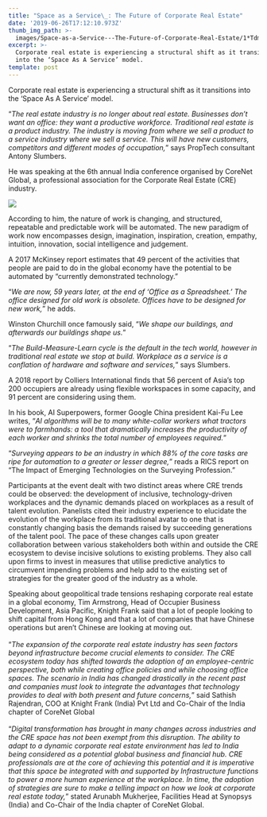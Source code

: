 ```yaml
---
title: "Space as a Service\_: The Future of Corporate Real Estate"
date: '2019-06-26T17:12:10.973Z'
thumb_img_path: >-
  images/Space-as-a-Service---The-Future-of-Corporate-Real-Estate/1*Tdmlyn3zwKRnKCnnNhD-rQ.jpeg
excerpt: >-
  Corporate real estate is experiencing a structural shift as it transitions
  into the ‘Space As A Service’ model.
template: post
---
```

Corporate real estate is experiencing a structural shift as it transitions into the ‘Space As A Service’ model.

“*The real estate industry is no longer about real estate. Businesses don’t want an office: they want a productive workforce. Traditional real estate is a product industry. The industry is moving from where we sell a product to a service industry where we sell a service. This will have new customers, competitors and different modes of occupation,*” says PropTech consultant Antony Slumbers.

He was speaking at the 6th annual India conference organised by CoreNet Global, a professional association for the Corporate Real Estate (CRE) industry.

![](/images/Space-as-a-Service---The-Future-of-Corporate-Real-Estate/1*Tdmlyn3zwKRnKCnnNhD-rQ.jpeg)

According to him, the nature of work is changing, and structured, repeatable and predictable work will be automated. The new paradigm of work now encompasses design, imagination, inspiration, creation, empathy, intuition, innovation, social intelligence and judgement.

A 2017 McKinsey report estimates that 49 percent of the activities that people are paid to do in the global economy have the potential to be automated by “currently demonstrated technology.”

“*We are now, 59 years later, at the end of ‘Office as a Spreadsheet.’ The office designed for old work is obsolete. Offices have to be designed for new work,*” he adds.

Winston Churchill once famously said, “*We shape our buildings, and afterwards our buildings shape us.*”

“*The Build-Measure-Learn cycle is the default in the tech world, however in traditional real estate we stop at build. Workplace as a service is a conflation of hardware and software and services,*” says Slumbers.

A 2018 report by Colliers International finds that 56 percent of Asia’s top 200 occupiers are already using flexible workspaces in some capacity, and 91 percent are considering using them.

In his book, AI Superpowers, former Google China president Kai-Fu Lee writes, “*AI algorithms will be to many white-collar workers what tractors were to farmhands: a tool that dramatically increases the productivity of each worker and shrinks the total number of employees required.*”

“*Surveying appears to be an industry in which 88% of the core tasks are ripe for automation to a greater or lesser degree,*” reads a RICS report on “The Impact of Emerging Technologies on the Surveying Profession.”

Participants at the event dealt with two distinct areas where CRE trends could be observed: the development of inclusive, technology-driven workplaces and the dynamic demands placed on workplaces as a result of talent evolution. Panelists cited their industry experience to elucidate the evolution of the workplace from its traditional avatar to one that is constantly changing basis the demands raised by succeeding generations of the talent pool. The pace of these changes calls upon greater collaboration between various stakeholders both within and outside the CRE ecosystem to devise incisive solutions to existing problems. They also call upon firms to invest in measures that utilise predictive analytics to circumvent impending problems and help add to the existing set of strategies for the greater good of the industry as a whole.

Speaking about geopolitical trade tensions reshaping corporate real estate in a global economy, Tim Armstrong, Head of Occupier Business Development, Asia Pacific, Knight Frank said that a lot of people looking to shift capital from Hong Kong and that a lot of companies that have Chinese operations but aren’t Chinese are looking at moving out.   
   
“*The expansion of the corporate real estate industry has seen factors beyond infrastructure become crucial elements to consider. The CRE ecosystem today has shifted towards the adoption of an employee-centric perspective, both while creating office policies and while choosing office spaces. The scenario in India has changed drastically in the recent past and companies must look to integrate the advantages that technology provides to deal with both present and future concerns,*” said Sathish Rajendran, COO at Knight Frank (India) Pvt Ltd and Co-Chair of the India chapter of CoreNet Global  
   
“*Digital transformation has brought in many changes across industries and the CRE space has not been exempt from this disruption. The ability to adapt to a dynamic corporate real estate environment has led to India being considered as a potential global business and financial hub. CRE professionals are at the core of achieving this potential and it is imperative that this space be integrated with and supported by Infrastructure functions to power a more human experience at the workplace. In time, the adoption of strategies are sure to make a telling impact on how we look at corporate real estate today,*” stated Arunabh Mukherjee, Facilities Head at Synopsys (India) and Co-Chair of the India chapter of CoreNet Global.
